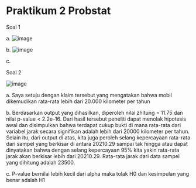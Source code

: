 # Praktikum 2 Probstat

Soal 1

a. ![image](https://user-images.githubusercontent.com/90826711/170870067-a8d61e9c-433e-4103-9b85-9c4401d5c63e.png)

b. ![image](https://user-images.githubusercontent.com/90826711/170870144-80e15884-736d-4408-a735-433aef6a083d.png)

c.

Soal 2

![image](https://user-images.githubusercontent.com/90826711/170870243-5b37e9f3-1b18-4425-a6ee-084f2cc6681d.png)

a. Saya setuju dengan klaim tersebut yang mengatakan bahwa mobil dikemudikan rata-rata lebih dari 20.000 kilometer per tahun

b. Berdasarkan output yang dihasilkan, diperoleh nilai zhitung = 11.75 dan nilai p-value < 2.2e-16. Dari hasil tersebut peneliti dapat menolak hipotesis awal dan disimpulkan bahwa terdapat cukup
bukti di mana rata-rata dari variabel jarak secara signifikan adalah lebih dari 20000 kilometer per tahun. Selain itu, dari output di atas, kita juga peroleh selang kepercayaan rata-rata dari sampel yang berkisar di antara 20210.29 sampai tak hingga atau dapat dinyatakan bahwa dengan selang kepercayaan 95% kita yakin rata-rata jarak akan berkisar lebih dari 20210.29. Rata-rata jarak dari data sampel yang dihitung adalah 23500.

c. P-value bernilai lebih kecil dari alpha maka tolak H0 dan kesimpulan yang benar adalah H1
